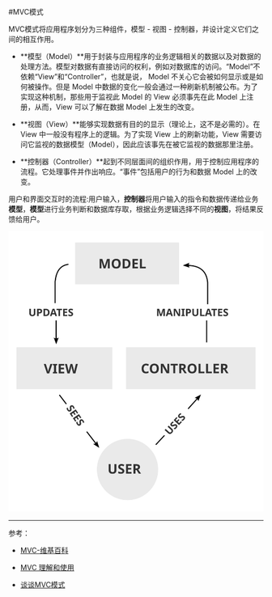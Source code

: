 #MVC模式

MVC模式将应用程序划分为三种组件，模型 - 视图 - 控制器，并设计定义它们之间的相互作用。

* **模型（Model）**用于封装与应用程序的业务逻辑相关的数据以及对数据的处理方法。模型对数据有直接访问的权利，例如对数据库的访问。“Model”不依赖“View”和“Controller”，也就是说， Model 不关心它会被如何显示或是如何被操作。但是 Model 中数据的变化一般会通过一种刷新机制被公布。为了实现这种机制，那些用于监视此 Model 的 View 必须事先在此 Model 上注册，从而，View 可以了解在数据 Model 上发生的改变。

* **视图（View）**能够实现数据有目的的显示（理论上，这不是必需的）。在 View 中一般没有程序上的逻辑。为了实现 View 上的刷新功能，View 需要访问它监视的数据模型（Model），因此应该事先在被它监视的数据那里注册。

* **控制器（Controller）**起到不同层面间的组织作用，用于控制应用程序的流程。它处理事件并作出响应。“事件”包括用户的行为和数据 Model 上的改变。


用户和界面交互时的流程:用户输入，**控制器**将用户输入的指令和数据传递给业务**模型**，**模型**进行业务判断和数据库存取，根据业务逻辑选择不同的**视图**，将结果反馈给用户。

![MVC](./pic/MVC.svg)

---
参考：

* [MVC-维基百科](https://zh.wikipedia.org/wiki/MVC)

* [MVC 理解和使用](https://www.jianshu.com/p/207011544f17)

* [谈谈MVC模式](http://www.ruanyifeng.com/blog/2007/11/mvc.html)